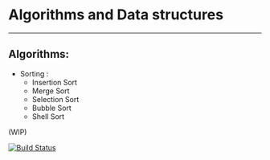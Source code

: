 **Algorithms and Data structures** 
=======
--------


Algorithms:
--

- Sorting : 
	*	Insertion Sort
	*	Merge Sort
	*	Selection Sort
	*	Bubble Sort
	* 	Shell Sort


(WIP)

[![Build Status](https://drone.io/github.com/franciscoy/algorithms/status.png)](https://drone.io/github.com/franciscoy/algorithms/latest)
